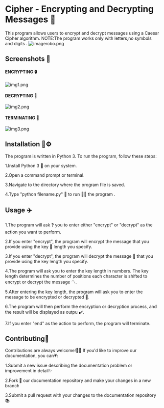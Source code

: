
# Cipher - Encrypting and Decrypting Messages 🙈

This program allows users to encrypt and decrypt messages using a Caesar Cipher algorithm.
NOTE:The program works only with letters,no symbols and digits .
![imagerobo.png](https://i.postimg.cc/kGbCST0G/imagerobo.png)
##  Screenshots 📸
#### ENCRYPTING 🔒

![img1.png](https://i.postimg.cc/QtkyYbC4/img1.png)
#### DECRYPTING 🔐

![img2.png](https://i.postimg.cc/MpB06GwV/img2.png)
#### TERMINATING 🚧

![img3.png](https://i.postimg.cc/kGxcjX5x/img3.png)


## Installation 🔧⚙️

The program is written in Python 3. To run the program, follow these steps:

1.Install Python 3 🐍 on your system.

2.Open a command prompt or terminal.

3.Navigate to the directory where the program file is saved.

4.Type "python filename.py" 📃 to run 🏃‍♂️ the program .
## Usage ✈️
1.The program will ask ❓ you to enter either "encrypt" or "decrypt" as the action you want to perform.

2.If you enter "encrypt", the program will encrypt the message that you provide using the key 🔑 length you specify.

3.If you enter "decrypt", the program will decrypt the message 💠 that you provide using the key length you specify.

4.The program will ask you to enter the key length in numbers. The key length determines the number of positions each character is shifted to encrypt or decrypt the message 〽️.

5.After entering the key length, the program will ask you to enter the message to be encrypted or decrypted 🔰.

6.The program will then perform the encryption or decryption process, and the result will be displayed as outpu ✔️.

7.If you enter "end" as the action to perform, the program will terminate. 
## Contributing🤝

Contributions are always welcome!🤝🤗
If you'd like to improve our documentation, you can💗:

1.Submit a new issue describing the documentation problem or improvement in detail✨ 

2.Fork 🍴 our documentation repository and make your changes in a new branch 

3.Submit a pull request with your changes to the documentation repository 📚

